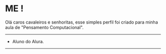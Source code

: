 # ME ! 
Olá caros cavaleiros e senhoritas,
esse simples perfil foi criado para minha aula de "Pensamento Computacional".

_______

* Aluno do Alura.

____
